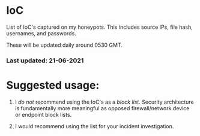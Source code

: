 # IoC
List of IoC's captured on my honeypots. This includes source IPs, file hash, usernames, and passwords.

These will be updated daily around 0530 GMT.

### Last updated: 21-06-2021

# Suggested usage:

1. I *do not* recommend using the IoC's as a *block list*. Security architecture is fundamentally more meaningful as opposed firewall/network device or endpoint block lists.

2. I would recommend using the list for your incident investigation.